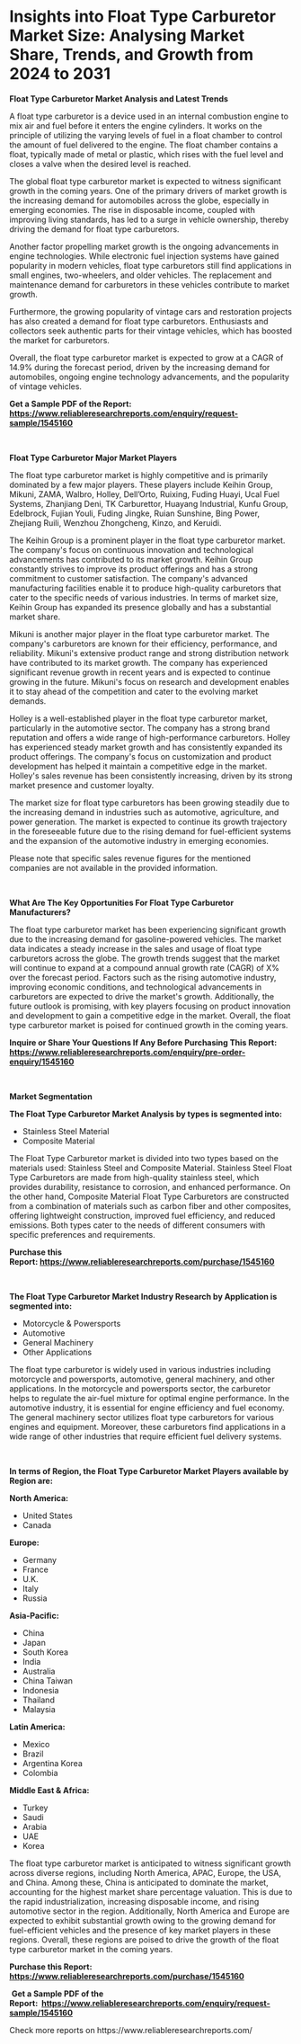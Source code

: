 <p><h1>Insights into Float Type Carburetor Market Size: Analysing Market Share, Trends, and Growth from 2024 to 2031</h1></p><p><strong>Float Type Carburetor Market Analysis and Latest Trends</strong></p>
<p><p>A float type carburetor is a device used in an internal combustion engine to mix air and fuel before it enters the engine cylinders. It works on the principle of utilizing the varying levels of fuel in a float chamber to control the amount of fuel delivered to the engine. The float chamber contains a float, typically made of metal or plastic, which rises with the fuel level and closes a valve when the desired level is reached.</p><p>The global float type carburetor market is expected to witness significant growth in the coming years. One of the primary drivers of market growth is the increasing demand for automobiles across the globe, especially in emerging economies. The rise in disposable income, coupled with improving living standards, has led to a surge in vehicle ownership, thereby driving the demand for float type carburetors.</p><p>Another factor propelling market growth is the ongoing advancements in engine technologies. While electronic fuel injection systems have gained popularity in modern vehicles, float type carburetors still find applications in small engines, two-wheelers, and older vehicles. The replacement and maintenance demand for carburetors in these vehicles contribute to market growth.</p><p>Furthermore, the growing popularity of vintage cars and restoration projects has also created a demand for float type carburetors. Enthusiasts and collectors seek authentic parts for their vintage vehicles, which has boosted the market for carburetors.</p><p>Overall, the float type carburetor market is expected to grow at a CAGR of 14.9% during the forecast period, driven by the increasing demand for automobiles, ongoing engine technology advancements, and the popularity of vintage vehicles.</p></p>
<p><strong>Get a Sample PDF of the Report:&nbsp; <a href="https://www.reliableresearchreports.com/enquiry/request-sample/1545160">https://www.reliableresearchreports.com/enquiry/request-sample/1545160</a></strong></p>
<p>&nbsp;</p>
<p><strong>Float Type Carburetor Major Market Players</strong></p>
<p><p>The float type carburetor market is highly competitive and is primarily dominated by a few major players. These players include Keihin Group, Mikuni, ZAMA, Walbro, Holley, Dell’Orto, Ruixing, Fuding Huayi, Ucal Fuel Systems, Zhanjiang Deni, TK Carburettor, Huayang Industrial, Kunfu Group, Edelbrock, Fujian Youli, Fuding Jingke, Ruian Sunshine, Bing Power, Zhejiang Ruili, Wenzhou Zhongcheng, Kinzo, and Keruidi.</p><p>The Keihin Group is a prominent player in the float type carburetor market. The company's focus on continuous innovation and technological advancements has contributed to its market growth. Keihin Group constantly strives to improve its product offerings and has a strong commitment to customer satisfaction. The company's advanced manufacturing facilities enable it to produce high-quality carburetors that cater to the specific needs of various industries. In terms of market size, Keihin Group has expanded its presence globally and has a substantial market share.</p><p>Mikuni is another major player in the float type carburetor market. The company's carburetors are known for their efficiency, performance, and reliability. Mikuni's extensive product range and strong distribution network have contributed to its market growth. The company has experienced significant revenue growth in recent years and is expected to continue growing in the future. Mikuni's focus on research and development enables it to stay ahead of the competition and cater to the evolving market demands.</p><p>Holley is a well-established player in the float type carburetor market, particularly in the automotive sector. The company has a strong brand reputation and offers a wide range of high-performance carburetors. Holley has experienced steady market growth and has consistently expanded its product offerings. The company's focus on customization and product development has helped it maintain a competitive edge in the market. Holley's sales revenue has been consistently increasing, driven by its strong market presence and customer loyalty.</p><p>The market size for float type carburetors has been growing steadily due to the increasing demand in industries such as automotive, agriculture, and power generation. The market is expected to continue its growth trajectory in the foreseeable future due to the rising demand for fuel-efficient systems and the expansion of the automotive industry in emerging economies.</p><p>Please note that specific sales revenue figures for the mentioned companies are not available in the provided information.</p></p>
<p>&nbsp;</p>
<p><strong>What Are The Key Opportunities For Float Type Carburetor Manufacturers?</strong></p>
<p><p>The float type carburetor market has been experiencing significant growth due to the increasing demand for gasoline-powered vehicles. The market data indicates a steady increase in the sales and usage of float type carburetors across the globe. The growth trends suggest that the market will continue to expand at a compound annual growth rate (CAGR) of X% over the forecast period. Factors such as the rising automotive industry, improving economic conditions, and technological advancements in carburetors are expected to drive the market's growth. Additionally, the future outlook is promising, with key players focusing on product innovation and development to gain a competitive edge in the market. Overall, the float type carburetor market is poised for continued growth in the coming years.</p></p>
<p><strong>Inquire or Share Your Questions If Any Before Purchasing This Report: <a href="https://www.reliableresearchreports.com/enquiry/pre-order-enquiry/1545160">https://www.reliableresearchreports.com/enquiry/pre-order-enquiry/1545160</a></strong></p>
<p>&nbsp;</p>
<p><strong>Market Segmentation</strong></p>
<p><strong>The Float Type Carburetor Market Analysis by types is segmented into:</strong></p>
<p><ul><li>Stainless Steel Material</li><li>Composite Material</li></ul></p>
<p><p>The Float Type Carburetor market is divided into two types based on the materials used: Stainless Steel and Composite Material. Stainless Steel Float Type Carburetors are made from high-quality stainless steel, which provides durability, resistance to corrosion, and enhanced performance. On the other hand, Composite Material Float Type Carburetors are constructed from a combination of materials such as carbon fiber and other composites, offering lightweight construction, improved fuel efficiency, and reduced emissions. Both types cater to the needs of different consumers with specific preferences and requirements.</p></p>
<p><strong>Purchase this Report:&nbsp;<a href="https://www.reliableresearchreports.com/purchase/1545160">https://www.reliableresearchreports.com/purchase/1545160</a></strong></p>
<p>&nbsp;</p>
<p><strong>The Float Type Carburetor Market Industry Research by Application is segmented into:</strong></p>
<p><ul><li>Motorcycle & Powersports</li><li>Automotive</li><li>General Machinery</li><li>Other Applications</li></ul></p>
<p><p>The float type carburetor is widely used in various industries including motorcycle and powersports, automotive, general machinery, and other applications. In the motorcycle and powersports sector, the carburetor helps to regulate the air-fuel mixture for optimal engine performance. In the automotive industry, it is essential for engine efficiency and fuel economy. The general machinery sector utilizes float type carburetors for various engines and equipment. Moreover, these carburetors find applications in a wide range of other industries that require efficient fuel delivery systems.</p></p>
<p>&nbsp;</p>
<p><strong>In terms of Region, the Float Type Carburetor Market Players available by Region are:</strong></p>
<p>
    <p> <strong> North America: </strong>
        <ul>
            <li>United States</li>
            <li>Canada</li>
        </ul>
        </p> 
    <p> <strong> Europe: </strong>
        <ul>
            <li>Germany</li>
            <li>France</li>
            <li>U.K.</li>
            <li>Italy</li>
            <li>Russia</li>
        </ul>
        </p> 
    <p> <strong> Asia-Pacific: </strong>
        <ul>
            <li>China</li>
            <li>Japan</li>
            <li>South Korea</li>
            <li>India</li>
            <li>Australia</li>
            <li>China Taiwan</li>
            <li>Indonesia</li>
            <li>Thailand</li>
            <li>Malaysia</li>
        </ul>
        </p> 
    <p> <strong> Latin America: </strong>
        <ul>
            <li>Mexico</li>
            <li>Brazil</li>
            <li>Argentina Korea</li>
            <li>Colombia</li>
        </ul>
        </p> 
    <p> <strong> Middle East & Africa: </strong>
        <ul>
            <li>Turkey</li>
            <li>Saudi</li>
            <li>Arabia</li>
            <li>UAE</li>
            <li>Korea</li>
        </ul>
    </p>
    </p>
<p><p>The float type carburetor market is anticipated to witness significant growth across diverse regions, including North America, APAC, Europe, the USA, and China. Among these, China is anticipated to dominate the market, accounting for the highest market share percentage valuation. This is due to the rapid industrialization, increasing disposable income, and rising automotive sector in the region. Additionally, North America and Europe are expected to exhibit substantial growth owing to the growing demand for fuel-efficient vehicles and the presence of key market players in these regions. Overall, these regions are poised to drive the growth of the float type carburetor market in the coming years.</p></p>
<p><strong>Purchase this Report: <a href="https://www.reliableresearchreports.com/purchase/1545160">https://www.reliableresearchreports.com/purchase/1545160</a></strong></p>
<p>&nbsp;<strong>Get a Sample PDF of the Report:&nbsp;&nbsp;<a href="https://www.reliableresearchreports.com/enquiry/request-sample/1545160">https://www.reliableresearchreports.com/enquiry/request-sample/1545160</a></strong></p>
<p><strong></strong></p>
<p>Check more reports on https://www.reliableresearchreports.com/</p>
